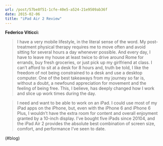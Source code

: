 ```yaml
---
url: /post/57be8f51-1cfe-40e5-a524-21e9509ab36f
date: 2015-02-06
title: "iPad Air 2 Review"
---
```


**Federico Viticci:**



> I have a very mobile lifestyle, in the literal sense of the word. My post-treatment physical therapy requires me to move often and avoid sitting for several hours a day whenever possible. And every day, I have to leave my house at least twice to drive around Rome for errands, buy fresh groceries, or just pick up my girlfriend at class. I can&#8217;t afford to sit at a desk for 8 hours and, truth be told, I like the freedom of not being constrained to a desk and use a desktop computer. One of the best takeaways from my journey so far is, without a doubt, a newfound appreciation for movement and the feeling of being free. This, I believe, has deeply changed how I work and slice up work times during the day.

    

> I need and want to be able to work on an iPad. I could use most of my iPad apps on the iPhone, but, even with the iPhone 6 and iPhone 6 Plus, I wouldn&#8217;t have the extra room for content and overall enjoyment granted by a 10-inch display. I&#8217;ve bought five iPads since 20104, and the iPad Air 2 provides the absolute best combination of screen size, comfort, and performance I&#8217;ve seen to date. 



(#blog)
